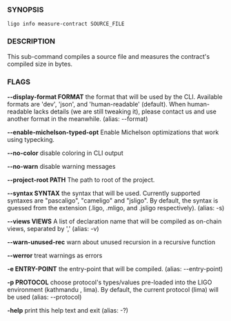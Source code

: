 
### SYNOPSIS
```
ligo info measure-contract SOURCE_FILE
```

### DESCRIPTION
This sub-command compiles a source file and measures the contract's compiled size in bytes.

### FLAGS
**--display-format FORMAT**
the format that will be used by the CLI. Available formats are 'dev', 'json', and 'human-readable' (default). When human-readable lacks details (we are still tweaking it), please contact us and use another format in the meanwhile. (alias: --format)

**--enable-michelson-typed-opt**
Enable Michelson optimizations that work using typecking.

**--no-color**
disable coloring in CLI output

**--no-warn**
disable warning messages

**--project-root PATH**
The path to root of the project.

**--syntax SYNTAX**
the syntax that will be used. Currently supported syntaxes are "pascaligo", "cameligo" and "jsligo". By default, the syntax is guessed from the extension (.ligo, .mligo, and .jsligo respectively). (alias: -s)

**--views VIEWS**
A list of declaration name that will be compiled as on-chain views, separated by ',' (alias: -v)

**--warn-unused-rec**
warn about unused recursion in a recursive function

**--werror**
treat warnings as errors

**-e ENTRY-POINT**
the entry-point that will be compiled. (alias: --entry-point)

**-p PROTOCOL**
choose protocol's types/values pre-loaded into the LIGO environment (kathmandu , lima). By default, the current protocol (lima) will be used (alias: --protocol)

**-help**
print this help text and exit (alias: -?)


